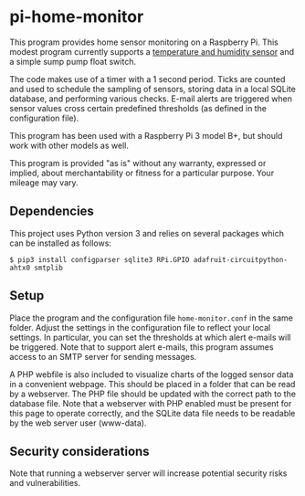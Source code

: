 # pi-home-monitor

This program provides home sensor monitoring on a Raspberry Pi. This modest program currently supports a 
[temperature and humidity sensor](https://www.seeedstudio.com/Grove-AHT20-I2C-Industrial-grade-temperature-and-humidity-sensor-p-4497.html)
and a simple sump pump float switch.

The code makes use of a timer with a 1 second period. Ticks are counted and used 
to schedule the sampling of sensors, storing data in a local SQLite database,
and performing various checks. E-mail alerts are triggered when sensor values cross certain
predefined thresholds (as defined in the configuration file).

This program has been used with a Raspberry Pi 3 model B+, but should work with other models as well.

This program is provided "as is" without any warranty, expressed or implied, about merchantability or fitness for a particular purpose.
Your mileage may vary.

## Dependencies

This project uses Python version 3 and relies on several packages which can be installed as follows:
```
$ pip3 install configparser sqlite3 RPi.GPIO adafruit-circuitpython-ahtx0 smtplib
```
## Setup

Place the program and the configuration file `home-monitor.conf`
in the same folder. Adjust the settings in the configuration file to reflect your local settings.
In particular, you can set the thresholds at which alert e-mails will be triggered.
Note that to support alert e-mails, this program assumes access to an SMTP server for sending messages.

A PHP webfile is also included to visualize charts of the logged sensor data
in a convenient webpage. This should be placed in a folder that can
be read by a webserver. The PHP file should be updated with the correct path to the database file.
Note that a webserver with PHP enabled must be present for this page to operate correctly,
and the SQLite data file needs to be readable by the web server user (www-data).

## Security considerations

Note that running a webserver server will increase potential security risks and vulnerabilities.
